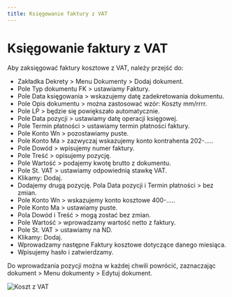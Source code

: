 ```yaml
---
title: Księgowanie faktury z VAT
---
```

# Księgowanie faktury z VAT

Aby zaksięgować faktury kosztowe z VAT, należy przejść do:

- Zakładka Dekrety > Menu Dokumenty > Dodaj dokument.
- Pole Typ dokumentu FK > ustawiamy Faktury.
- Pole Data księgowania > wskazujemy datę zadekretowania dokumentu.
- Pole Opis dokumentu > można zastosować wzór: Koszty mm/rrrr. 
- Pole LP > będzie się powiększało automatycznie.
- Pole Data pozycji > ustawiamy datę operacji księgowej.
- Pole Termin płatności > ustawiamy termin płatności faktury.
- Pole Konto Wn > pozostawiamy puste.
- Pole Konto Ma > zazwyczaj wskazujemy konto kontrahenta 202-.....
- Pole Dowód > wpisujemy numer faktury.
- Pole Treść > opisujemy pozycję.
- Pole Wartość > podajemy kwotę brutto z dokumentu.
- Pole St. VAT > ustawiamy odpowiednią stawkę VAT.
- Klikamy: Dodaj.
- Dodajemy drugą pozycję. Pola Data pozycji i Termin płatności > bez zmian.
- Pole Konto Wn > wskazujemy konto kosztowe 400-.....
- Pole Konto Ma > ustawiamy puste.
- Pola Dowód i Treść > mogą zostać bez zmian.
- Pole Wartość > wprowadzamy wartość netto z faktury.
- Pole St. VAT > ustawiamy na ND.
- Klikamy: Dodaj.
- Wprowadzamy następne Faktury kosztowe dotyczące danego miesiąca.
- Wpisujemy hasło i zatwierdzamy.

Do wprowadzania pozycji można w każdej chwili powrócić, zaznaczając dokument > Menu dokumenty > Edytuj dokument.

![Koszt z VAT](kosztzvat.gif)
